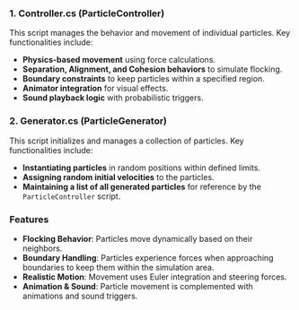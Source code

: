 ### 1. **Controller.cs** (ParticleController)
This script manages the behavior and movement of individual particles. Key functionalities include:
- **Physics-based movement** using force calculations.
- **Separation, Alignment, and Cohesion behaviors** to simulate flocking.
- **Boundary constraints** to keep particles within a specified region.
- **Animator integration** for visual effects.
- **Sound playback logic** with probabilistic triggers.

### 2. **Generator.cs** (ParticleGenerator)
This script initializes and manages a collection of particles. Key functionalities include:
- **Instantiating particles** in random positions within defined limits.
- **Assigning random initial velocities** to the particles.
- **Maintaining a list of all generated particles** for reference by the `ParticleController` script.

### Features
- **Flocking Behavior**: Particles move dynamically based on their neighbors.
- **Boundary Handling**: Particles experience forces when approaching boundaries to keep them within the simulation area.
- **Realistic Motion**: Movement uses Euler integration and steering forces.
- **Animation & Sound**: Particle movement is complemented with animations and sound triggers.

